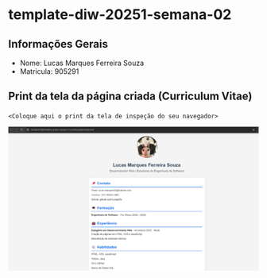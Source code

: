 # template-diw-20251-semana-02

## Informações Gerais
- Nome: Lucas Marques Ferreira Souza
- Matricula: 905291


## Print da tela da página criada (Curriculum Vitae)
`<Coloque aqui o print da tela de inspeção do seu navegador>`

![Print da tela da página criada](public/img/READMEFOTO.png)

